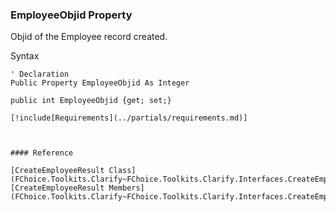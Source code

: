 ﻿### EmployeeObjid Property

Objid of the Employee record created.

Syntax

```vbnet
' Declaration
Public Property EmployeeObjid As Integer

public int EmployeeObjid {get; set;}

[!include[Requirements](../partials/requirements.md)]



#### Reference

[CreateEmployeeResult Class](FChoice.Toolkits.Clarify~FChoice.Toolkits.Clarify.Interfaces.CreateEmployeeResult.md)  
[CreateEmployeeResult Members](FChoice.Toolkits.Clarify~FChoice.Toolkits.Clarify.Interfaces.CreateEmployeeResult_members.md)